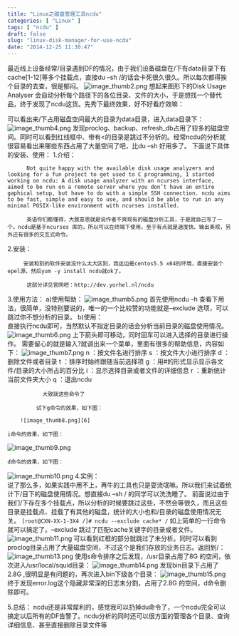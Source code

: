 ```yaml
---
title: "Linux之磁盘管理工具ncdu"
categories: [ "Linux" ]
tags: [ "ncdu" ]
draft: false
slug: "linux-disk-manager-for-use-ncdu"
date: "2014-12-25 11:30:47"
---
```


 最近线上设备经常/目录遇到DF的情况，由于我们设备磁盘在/下有data目录下有cache[1-12]等多个挂载点，直接du –sh /的话会卡死很久很久。所以每次都得挨个目录的去查，很是郁闷。
![image_thumb2.png][1]
想起来图形下的Disk Usage Analyser 会自动分析每个路径下的各位目录、文件的大小，于是想找一个替代品，终于发现了ncdu这货。先秀下最终效果，好不好看疗效嘛：


<!--more-->


 可以看出来/下占用磁盘空间最大的目录为data目录，进入data目录下：
![image_thumb4.png][2]
 发现proclog、backup、refresh_db占用了较多的磁盘空间。同时可以看到红线框中、带有<的目录是跳过不分析的。经常ncdu的分析就很容易看出来哪些东西占用了大量空间了吧，比du –sh 好用多了。
下面说下具体的安装、使用：
1.介绍：

          Not quite happy with the available disk usage analyzers and looking for a fun project to get used to C programming, I started working on ncdu: A disk usage analyzer with an ncurses interface, aimed to be run on a remote server where you don’t have an entire gaphical setup, but have to do with a simple SSH connection. ncdu aims to be fast, simple and easy to use, and should be able to run in any minimal POSIX-like environment with ncurses installed.
   
          英语你们都懂得，大致意思就是说作者不爽现有的磁盘分析工具，于是就自己写了一个。ncdu是基于ncurses 库的，所以可以在终端下使用，至于有点就是速度快、输出美观，另外还有很多的交互式命令。

2.安装：   

         安装和别的软件安装没什么太大区别，我这边是centos5.5 x64的环境，直接安装个epel源，然后yum -y install ncdu就ok了。
 
          这部分详见官网吧：http://dev.yorhel.nl/ncdu
3.使用方法：
         a)使用帮助：
![image_thumb5.png][3]
        首先使用ncdu –h  查看下用法，很简单，没特别要说的，唯一的一个比较赞的功能就是–exclude 选项，可以跳过你不想分析的目录。
        b)使用：     
      直接执行ncdu即可，当然默认不指定目录的话会分析当前目录的磁盘使用情况。
![image_thumb6.png][4]
上下箭头即可移动，同时回车可以进入选择的目录进行操作。
需要留心的就是输入?就调出来一个菜单，里面有很多的帮助信息，内容如下：
![image_thumb7.png][5]
  n ：按文件名进行排序 
                s ：按文件大小进行排序
                d ：删除文件或者目录
                t  ：排序时始终跟随当前选择项 
                g ：用#的形式显示显示各文件/目录的大小所占的百分比
                 i ：显示选择目录或者文件的详细信息 
                 r ：重新统计当前文件夹大小
                q ：退出ncdu 
   
               大致就这些命令了
   
             试下g命令的效果，如下图：

        ![image_thumb8.png][6]

    i命令的效果，如下图：
![image_thumb9.png][7]

    d命令的效果，如下图：     
![image_thumb10.png][8]
4.实例：          
      说了那么多，如果实践中用不上，再牛的工具也只是耍流氓嘛。所以我们来试着统计下/目下的磁盘使用情况。想直接du –sh / 的同学可以洗洗睡了。
      前面说过由于我们/下存在多个挂载点，所以分析的时候要跳过这些，不然会等很久，而且这些目录是挂载点、挂载了有其他的磁盘，统计的大小也和/目录的磁盘使用情况无关。
`[root@CXN-XX-1-3X4 /]# ncdu --exclude cache* /`
  如上简单的一行命令就可以搞定了。–exclude 跳过了匹配cache关键字的目录或者文件。
![image_thumb11.png][9]
  可以看到红框的部分就跳过了未分析。同时可以看到proclog目录占用了大量磁盘空间，不过这个是我们存放的业务日志。返回到/：
![image_thumb13.png][10]
使用s命令排序之后发现，/usr目录占用了8G 的空间，依次进入/usr/local/squid目录：
![image_thumb14.png][11]
发现bin目录下占用了2.8G ,很明显是有问题的，再次进入bin下级各个目录：
![image_thumb15.png][12]
终于发现error.log这个隐藏非常深的日志未分割，占用了2.8G 的空间，d命令删除即可。

5.总结：
     ncdu还是非常犀利的，感觉我可以扔掉du命令了，一个ncdu完全可以搞定以后所有的DF告警了。ncdu分析的同时还可以很方面的管理各个目录、查询详细信息、甚至直接删除目录文件等

  [1]: https://imgs.gnux.cn/usr/uploads/2014/12/1005472086.png
  [2]: https://imgs.gnux.cn/usr/uploads/2014/12/4176254197.png
  [3]: https://imgs.gnux.cn/usr/uploads/2014/12/3046083748.png
  [4]: https://imgs.gnux.cn/usr/uploads/2014/12/17282749.png
  [5]: https://imgs.gnux.cn/usr/uploads/2014/12/4256654103.png
  [6]: https://imgs.gnux.cn/usr/uploads/2014/12/1271978750.png
  [7]: https://imgs.gnux.cn/usr/uploads/2014/12/921027948.png
  [8]: https://imgs.gnux.cn/usr/uploads/2014/12/2655697671.png
  [9]: https://imgs.gnux.cn/usr/uploads/2014/12/1156679334.png
  [10]: https://imgs.gnux.cn/usr/uploads/2014/12/889219004.png
  [11]: https://imgs.gnux.cn/usr/uploads/2014/12/1258907761.png
  [12]: https://imgs.gnux.cn/usr/uploads/2014/12/2290436012.png